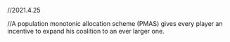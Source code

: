 //2021.4.25

//A population monotonic allocation scheme (PMAS) gives every player an incentive to expand his coalition to an ever larger one.